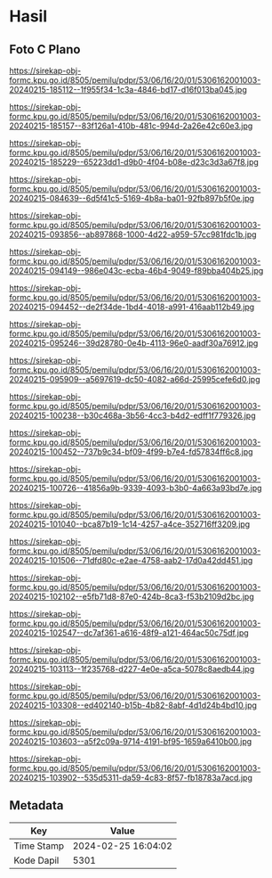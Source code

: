 # Hasil

## Foto C Plano

https://sirekap-obj-formc.kpu.go.id/8505/pemilu/pdpr/53/06/16/20/01/5306162001003-20240215-185112--1f955f34-1c3a-4846-bd17-d16f013ba045.jpg

https://sirekap-obj-formc.kpu.go.id/8505/pemilu/pdpr/53/06/16/20/01/5306162001003-20240215-185157--83f126a1-410b-481c-994d-2a26e42c60e3.jpg

https://sirekap-obj-formc.kpu.go.id/8505/pemilu/pdpr/53/06/16/20/01/5306162001003-20240215-185229--65223dd1-d9b0-4f04-b08e-d23c3d3a67f8.jpg

https://sirekap-obj-formc.kpu.go.id/8505/pemilu/pdpr/53/06/16/20/01/5306162001003-20240215-084639--6d5f41c5-5169-4b8a-ba01-92fb897b5f0e.jpg

https://sirekap-obj-formc.kpu.go.id/8505/pemilu/pdpr/53/06/16/20/01/5306162001003-20240215-093856--ab897868-1000-4d22-a959-57cc981fdc1b.jpg

https://sirekap-obj-formc.kpu.go.id/8505/pemilu/pdpr/53/06/16/20/01/5306162001003-20240215-094149--986e043c-ecba-46b4-9049-f89bba404b25.jpg

https://sirekap-obj-formc.kpu.go.id/8505/pemilu/pdpr/53/06/16/20/01/5306162001003-20240215-094452--de2f34de-1bd4-4018-a991-416aab112b49.jpg

https://sirekap-obj-formc.kpu.go.id/8505/pemilu/pdpr/53/06/16/20/01/5306162001003-20240215-095246--39d28780-0e4b-4113-96e0-aadf30a76912.jpg

https://sirekap-obj-formc.kpu.go.id/8505/pemilu/pdpr/53/06/16/20/01/5306162001003-20240215-095909--a5697619-dc50-4082-a66d-25995cefe6d0.jpg

https://sirekap-obj-formc.kpu.go.id/8505/pemilu/pdpr/53/06/16/20/01/5306162001003-20240215-100238--b30c468a-3b56-4cc3-b4d2-edff1f779326.jpg

https://sirekap-obj-formc.kpu.go.id/8505/pemilu/pdpr/53/06/16/20/01/5306162001003-20240215-100452--737b9c34-bf09-4f99-b7e4-fd57834ff6c8.jpg

https://sirekap-obj-formc.kpu.go.id/8505/pemilu/pdpr/53/06/16/20/01/5306162001003-20240215-100726--41856a9b-9339-4093-b3b0-4a663a93bd7e.jpg

https://sirekap-obj-formc.kpu.go.id/8505/pemilu/pdpr/53/06/16/20/01/5306162001003-20240215-101040--bca87b19-1c14-4257-a4ce-352716ff3209.jpg

https://sirekap-obj-formc.kpu.go.id/8505/pemilu/pdpr/53/06/16/20/01/5306162001003-20240215-101506--71dfd80c-e2ae-4758-aab2-17d0a42dd451.jpg

https://sirekap-obj-formc.kpu.go.id/8505/pemilu/pdpr/53/06/16/20/01/5306162001003-20240215-102102--e5fb71d8-87e0-424b-8ca3-f53b2109d2bc.jpg

https://sirekap-obj-formc.kpu.go.id/8505/pemilu/pdpr/53/06/16/20/01/5306162001003-20240215-102547--dc7af361-a616-48f9-a121-464ac50c75df.jpg

https://sirekap-obj-formc.kpu.go.id/8505/pemilu/pdpr/53/06/16/20/01/5306162001003-20240215-103113--1f235768-d227-4e0e-a5ca-5078c8aedb44.jpg

https://sirekap-obj-formc.kpu.go.id/8505/pemilu/pdpr/53/06/16/20/01/5306162001003-20240215-103308--ed402140-b15b-4b82-8abf-4d1d24b4bd10.jpg

https://sirekap-obj-formc.kpu.go.id/8505/pemilu/pdpr/53/06/16/20/01/5306162001003-20240215-103603--a5f2c09a-9714-4191-bf95-1659a6410b00.jpg

https://sirekap-obj-formc.kpu.go.id/8505/pemilu/pdpr/53/06/16/20/01/5306162001003-20240215-103902--535d5311-da59-4c83-8f57-fb18783a7acd.jpg


## Metadata

| Key        | Value               |
| ---------- | ------------------- |
| Time Stamp | 2024-02-25 16:04:02 |
| Kode Dapil | 5301                |



